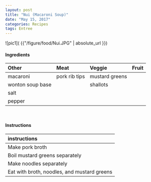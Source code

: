 ```yaml
---
layout: post
title: "Nui (Macaroni Soup)"
date: "May 15, 2017"
categories: Recipes
tags: Entree
---
```




![pic1]( {{"/figure/food/Nui.JPG" | absolute_url }})




#### Ingredients

<table class = "presenttab">
 <thead>
  <tr>
   <th style="text-align:left;"> Other </th>
   <th style="text-align:left;"> Meat </th>
   <th style="text-align:left;"> Veggie </th>
   <th style="text-align:left;"> Fruit </th>
  </tr>
 </thead>
<tbody>
  <tr>
   <td style="text-align:left;"> macaroni </td>
   <td style="text-align:left;"> pork rib tips </td>
   <td style="text-align:left;"> mustard greens </td>
   <td style="text-align:left;">  </td>
  </tr>
  <tr>
   <td style="text-align:left;"> wonton soup base </td>
   <td style="text-align:left;">  </td>
   <td style="text-align:left;"> shallots </td>
   <td style="text-align:left;">  </td>
  </tr>
  <tr>
   <td style="text-align:left;"> salt </td>
   <td style="text-align:left;">  </td>
   <td style="text-align:left;">  </td>
   <td style="text-align:left;">  </td>
  </tr>
  <tr>
   <td style="text-align:left;"> pepper </td>
   <td style="text-align:left;">  </td>
   <td style="text-align:left;">  </td>
   <td style="text-align:left;">  </td>
  </tr>
</tbody>
</table>

<br>

#### Instructions

<table class = "presenttabnoh">
 <thead>
  <tr>
   <th style="text-align:left;"> instructions </th>
  </tr>
 </thead>
<tbody>
  <tr>
   <td style="text-align:left;"> Make pork broth </td>
  </tr>
  <tr>
   <td style="text-align:left;"> Boil mustard greens separately </td>
  </tr>
  <tr>
   <td style="text-align:left;"> Make noodles separately </td>
  </tr>
  <tr>
   <td style="text-align:left;"> Eat with broth, noodles, and mustard greens </td>
  </tr>
</tbody>
</table>

